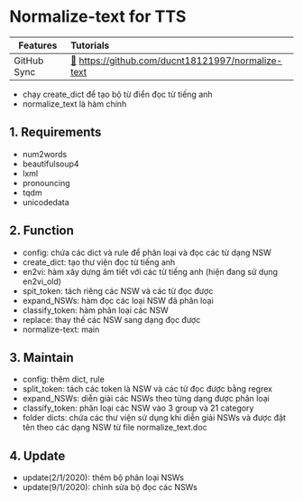 # Normalize-text for TTS


| Features          | Tutorials               |
| ----------------- |:----------------------- |
| GitHub Sync       | [:link:][GitHub-Sync] https://github.com/ducnt18121997/normalize-text|

[GitHub-Sync]: https://github.com/ducnt18121997/normalize-text

- chạy create_dict để tạo bộ từ điển đọc từ tiếng anh
- normalize_text là hàm chính

## 1. Requirements

- num2words
- beautifulsoup4
- lxml
- pronouncing
- tqdm
- unicodedata

## 2. Function
- config: chứa các dict và rule để phân loại và đọc các từ dạng NSW
- create_dict: tạo thư viện đọc từ tiếng anh
- en2vi: hàm xây dựng âm tiết với các từ tiếng anh (hiện đang sử dụng en2vi_old)
- spit_token: tách riêng các NSW và các từ đọc được
- expand_NSWs: hàm đọc các loại NSW đã phân loại
- classify_token: hàm phân loại các NSW
- replace: thay thế các NSW sang dạng đọc được
- normalize-text: main

## 3. Maintain
- config: thêm dict, rule
- split_token: tách các token là NSW và các từ đọc được bằng regrex
- expand_NSWs: diễn giải các NSWs theo từng dạng được phân loại
- classify_token: phân loại các NSW vào 3 group và 21 category
- folder dicts: chứa các thư viện sử dụng khi diễn giải NSWs và được đặt tên theo các dạng NSW từ file normalize_text.doc

## 4. Update
- update(2/1/2020): thêm bộ phân loại NSWs
- update(9/1/2020): chỉnh sửa bộ đọc các NSWs
